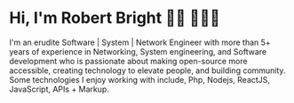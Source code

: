 # Hi, I'm Robert Bright  👋🏾 👩🏾‍💻

I'm an erudite Software | System | Network Engineer with more than 5+ years of experience in Networking, System engineering, and Software development who is passionate about making open-source more accessible, creating technology to elevate people, and building community. Some technologies I enjoy working with include, Php, Nodejs, ReactJS, JavaScript, APIs + Markup. 

<!--
**guruskid/guruskid** is a ✨ _special_ ✨ repository because its `README.md` (this file) appears on your GitHub profile.

Here are some ideas to get you started:

- 🔭 I’m currently working on ...
- 🌱 I’m currently learning ...
- 👯 I’m looking to collaborate on ...
- 🤔 I’m looking for help with ...
- 💬 Ask me about ...
- 📫 How to reach me: ...
- 😄 Pronouns: ...
- ⚡ Fun fact: ...
-->
